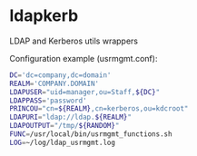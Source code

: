 # ldapkerb
LDAP and Kerberos utils wrappers

Configuration example (usrmgmt.conf):

```bash
DC='dc=company,dc=domain'
REALM='COMPANY.DOMAIN'
LDAPUSER="uid=manager,ou=Staff,${DC}"
LDAPPASS='password'
PRINCOU="cn=${REALM},cn=kerberos,ou=kdcroot"
LDAPURI="ldap://ldap.${REALM}"
LDAPOUTPUT="/tmp/${RANDOM}"
FUNC=/usr/local/bin/usrmgmt_functions.sh
LOG=~/log/ldap_usrmgmt.log
```
